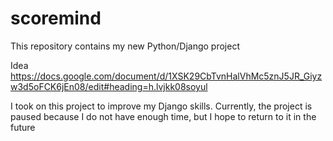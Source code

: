 # scoremind

This repository contains my new Python/Django project

Idea
https://docs.google.com/document/d/1XSK29CbTvnHalVhMc5znJ5JR_Giyzw3d5oFCK6jEn08/edit#heading=h.lvjkk08soyul

I took on this project to improve my Django skills. Currently, the project is paused because I do not have enough time, but I hope to return to it in the future